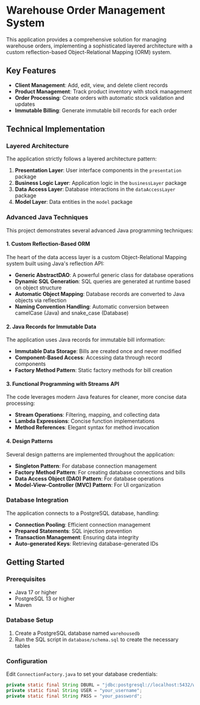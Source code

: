 # Warehouse Order Management System

This application provides a comprehensive solution for managing warehouse orders, implementing a sophisticated layered architecture with a custom reflection-based Object-Relational Mapping (ORM) system.

## Key Features

- **Client Management**: Add, edit, view, and delete client records
- **Product Management**: Track product inventory with stock management
- **Order Processing**: Create orders with automatic stock validation and updates
- **Immutable Billing**: Generate immutable bill records for each order

## Technical Implementation

### Layered Architecture

The application strictly follows a layered architecture pattern:

1. **Presentation Layer**: User interface components in the `presentation` package
2. **Business Logic Layer**: Application logic in the `businessLayer` package 
3. **Data Access Layer**: Database interactions in the `dataAccessLayer` package
4. **Model Layer**: Data entities in the `model` package

### Advanced Java Techniques

This project demonstrates several advanced Java programming techniques:

#### 1. Custom Reflection-Based ORM

The heart of the data access layer is a custom Object-Relational Mapping system built using Java's reflection API:

- **Generic AbstractDAO**: A powerful generic class for database operations
- **Dynamic SQL Generation**: SQL queries are generated at runtime based on object structure
- **Automatic Object Mapping**: Database records are converted to Java objects via reflection
- **Naming Convention Handling**: Automatic conversion between camelCase (Java) and snake_case (Database)

#### 2. Java Records for Immutable Data

The application uses Java records for immutable bill information:

- **Immutable Data Storage**: Bills are created once and never modified
- **Component-Based Access**: Accessing data through record components
- **Factory Method Pattern**: Static factory methods for bill creation

#### 3. Functional Programming with Streams API

The code leverages modern Java features for cleaner, more concise data processing:

- **Stream Operations**: Filtering, mapping, and collecting data
- **Lambda Expressions**: Concise function implementations
- **Method References**: Elegant syntax for method invocation

#### 4. Design Patterns

Several design patterns are implemented throughout the application:

- **Singleton Pattern**: For database connection management
- **Factory Method Pattern**: For creating database connections and bills
- **Data Access Object (DAO) Pattern**: For database operations
- **Model-View-Controller (MVC) Pattern**: For UI organization

### Database Integration

The application connects to a PostgreSQL database, handling:

- **Connection Pooling**: Efficient connection management
- **Prepared Statements**: SQL injection prevention
- **Transaction Management**: Ensuring data integrity
- **Auto-generated Keys**: Retrieving database-generated IDs

## Getting Started

### Prerequisites

- Java 17 or higher
- PostgreSQL 13 or higher
- Maven

### Database Setup

1. Create a PostgreSQL database named `warehousedb`
2. Run the SQL script in `database/schema.sql` to create the necessary tables

### Configuration

Edit `ConnectionFactory.java` to set your database credentials:

```java
private static final String DBURL = "jdbc:postgresql://localhost:5432/warehousedb";
private static final String USER = "your_username";
private static final String PASS = "your_password";
